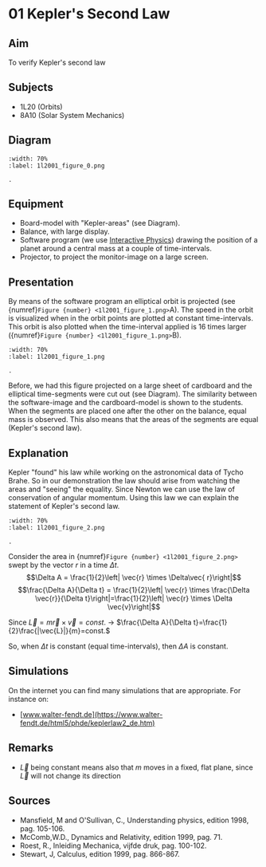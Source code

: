 # 01 Kepler's Second Law 
    
  
## Aim   
 To verify Kepler's second law    
  
## Subjects   
* 1L20 (Orbits) 
* 8A10 (Solar System Mechanics)   

## Diagram
    
```{figure} figures/figure_0.png  
:width: 70%  
:label: 1l2001_figure_0.png  

. 
```
    
  
## Equipment   
 *  Board-model with "Kepler-areas" (see Diagram). 
 *  Balance, with large display. 
 *  Software program (we use [Interactive Physics](http://www.interactivephysics.nl/)) drawing the position of a planet around a central mass at a couple of time-intervals. 
 *  Projector, to project the monitor-image on a large screen.
     
  
## Presentation   
 By means of the software program an elliptical orbit is projected (see {numref}`Figure {number} <1l2001_figure_1.png>`A). The speed in the orbit is visualized when in the orbit points are plotted at constant time-intervals. This orbit is also plotted when the time-interval applied is 16 times larger ({numref}`Figure {number} <1l2001_figure_1.png>`B).  

```{figure} figures/figure_1.png  
:width: 70%  
:label: 1l2001_figure_1.png  

. 
```

Before, we had this figure projected on a large sheet of cardboard and the elliptical time-segments were cut out (see Diagram). The similarity between the software-image and the cardboard-model is shown to the students. When the segments are placed one after the other on the balance, equal mass is observed. This also means that the areas of the segments are equal (Kepler's second law).      
  
## Explanation   
 Kepler "found" his law while working on the astronomical data of Tycho Brahe. So in our demonstration the law should arise from watching the areas and "seeing" the equality. Since Newton we can use the law of conservation of angular momentum. Using this law we can explain the statement of Kepler's second law.  

```{figure} figures/figure_2.png  
:width: 70%  
:label: 1l2001_figure_2.png  

. 
```

Consider the area in {numref}`Figure {number} <1l2001_figure_2.png>` swept by the vector $r$ in a time $\Delta t$.
$$\Delta A = \frac{1}{2}\left| \vec{r} \times \Delta\vec{ r}\right|$$
$$\frac{\Delta A}{\Delta t} = \frac{1}{2}\left| \vec{r} \times \frac{\Delta \vec{r}}{\Delta t}\right|=\frac{1}{2}\left| \vec{r} \times \Delta \vec{v}\right|$$

Since $\vec{L} = m \vec{r}\times\vec{v}=const.$ $\rightarrow$ $\frac{\Delta A}{\Delta t}=\frac{1}{2}\frac{|\vec{L}|}{m}=const.$
 
So, when $\Delta t$ is constant (equal time-intervals), then $\Delta A$ is constant.

## Simulations   
 On the internet you can find many simulations that are appropriate. For instance on: 
 - [www.walter-fendt.de](https://www.walter-fendt.de/html5/phde/keplerlaw2_de.htm)
  
## Remarks
* $\vec{L}$ being constant means also that $m$ moves in a fixed, flat plane, since $\vec{L}$ will not change its direction
  
## Sources
 *  Mansfield, M and O'Sullivan, C., Understanding physics, edition 1998, pag. 105-106. 
 *  McComb,W.D., Dynamics and Relativity, edition 1999, pag. 71. 
 *  Roest, R., Inleiding Mechanica, vijfde druk, pag. 100-102. 
 *  Stewart, J, Calculus, edition 1999, pag. 866-867.
  